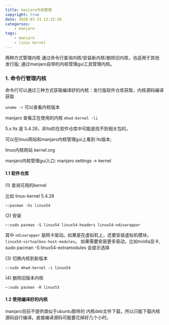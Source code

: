 ```yaml
---
title: manjaro内核管理
copyright: true
date: 2020-03-31 12:15:18
categories:
    - manjaro
tags:
    - manjaro
    - linux kernel
---
```

两种方式管理内核
通过命令行查询内核/安装新内核/删除旧内核，也适用于其他发行版;
通过manjaro自带的内核管理gui工具管理内核。

<!-- more -->

### 1. 命令行管理内核

命令行可以通过三种方式获取编译好的内核：发行版软件仓库获取，内核源码编译获取

`uname -r` 可以查看内核版本

manjaro 查看正在使用的内核 `mhwd-kernel -li`

5.x lts 是 5.4.28，非lts的在软件仓库中可能是找不到相关包的。

可以在linux网站和manjaro内核管理gui上看到 lts版本;

linux内核网站 kernel.org

manjaro内核管理gui入口: manjaro settings -> kernel

#### 1.1 软件仓库

(1) 查询可用的kernel

比如 linux-kernel 5.4.28
```
~:pacman -Ss linux54
```

(2) 安装
```
~:sudo pacman -S linux54 linux54-headers linux54-ndiswrapper
```
其中 `ndiswrapper` 是网卡驱动。如果是在虚拟机上，还要安装虚拟机模块，`linux54-virtualbox-host-modules`。
如果需要安装更多驱动，比如nvidia显卡, sudo pacman -S linux54-extramodules 会提示选择

(3) 切换内核到新版本

```
~:sudo mhwd-kernel -i linux54
```

(4) 删除旧版本内核
```
~:sudo pacman -R linux53
```

#### 1.2 使用编译好的内核

manjaro目前不提供类似于ubuntu那样的 内核deb文件下载，所以只能下载内核源码自行编译。直接编译源码可能要花掉好几个小时。


